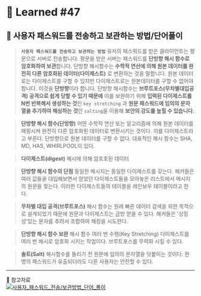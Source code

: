 # 🌟 Learned #47

## 🔶 사용자 패스워드를 전송하고 보관하는 방법/단어풀이

> **`사용자 패스워드를 전송하고 보관하는 방법`**
> 유저의 패스워드를 받은 클라이언트는 평문으로 서버로 전송합니다. 평문을 받은 서버는 패스워드를 **단방향 해시 함수로 암호화하여 보관**합니다. 단방향 해시함수는 **수학적 연산에 의해 원본 데이터를 완전히 다른 암호화된 데이터(다이제스트)** 로 변환하는 것을 말합니다. 원본 데이터로는 다이제스트를 구할 수 있지만 다이제스트로는 원본데이터를 구할 수 없어야 합니다. 이것을 **단방향**이라 합니다.
> 단방향 해시함수는 **브루트포스(무차별대입공격) 공격으로 쉽게 당할 수 있기 때문에** 이를 보완하기 위해 **입력된 다이제스트를 N번 반복해서 생성하는 것**인 `key stretching` 과 **원문 패스워드에 임의의 문자열을 추가하여 해싱하는 것**인 `salting`을 이용해 **보안의 강도를 높힐 수 있습니다.**

> **단방향 해시 함수(단방향)**
> 어떤 수학적 연산 또는 알고리즘에 의해 원본 데이터를 매핑시켜 완전히 다른 암호화된 데이터로 변환시키는 것이다. 이를 다이제스트라고 부른다. 단방향으로 원본 데이터를 구할 수 없다.
> 대표적인 해시 함수는 SHA, MD, HAS, WHIRLPOOL이 있다.

> **다이제스트(digest)**
> 해시에 의해 암호호된 데이터

> **단방향 해시 함수의 단점**
> 동일한 메시지는 동일한 다이제스트를 갖는다.
> 해커들은 여러 값들을 대입해보면서 얻었던 다이제스트들을 모아놓은 리스트에서 메시지의 원문을 찾는다. 이러한 다이제스트들의 테이블을 레인보우 테이블이라고 한다.

> **무차별 대입 공격(브루트포스)**
> 해시 함수는 원래 빠른 데이터 검색을 위한 목적으로 설계되었기 때문에 원문과 다이제스트는 금방 얻을 수 있다. 해커들은 '상징성'있는 문자를 추려서 조합하여 해킹을 시도한다.

> **단방향 해시 함수 보완**
> 해시 함수 여러 번 수행(Key Stretching)
> 다이제스트를 여러 번 해시로 암호화 시키는 작업이다. 브루트포스를 무력화 시킬 수 있다.

> **솔트(Salt)**
> 해시함수를 돌리기 전 원문에 임의의 문자열을 덧붙이는 것이다. 한 명의 패스워드가 유출되더라도 다른 사용자는 안전할 수 있다.

---

💟 참고자료
<br>
[![사용자_패스워드_전송/보관방법_단어_풀이](https://img.shields.io/badge/사용자_패스워드_전송/보관방법_단어_풀이-E8E8E8.svg?style=for-the-badge&logo=사용자_패스워드_전송/보관방법_단어_풀이&logoColor=white)](https://velog.io/@vkdtksdl789/%EC%82%AC%EC%9A%A9%EC%9E%90-%ED%8C%A8%EC%8A%A4%EC%9B%8C%EB%93%9C%EB%A5%BC-%EC%A0%84%EC%86%A1%EB%B3%B4%EA%B4%80%ED%95%98%EB%8A%94-%EB%B0%A9%EB%B2%95)
